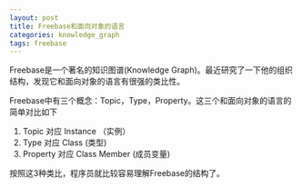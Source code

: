 ```yaml
---
layout: post
title: Freebase和面向对象的语言
categories: knowledge_graph
tags: freebase
---
```


Freebase是一个著名的知识图谱(Knowledge Graph)。最近研究了一下他的组织结构，发现它和面向对象的语言有很强的类比性。

Freebase中有三个概念：Topic，Type，Property。这三个和面向对象的语言的简单对比如下

1. Topic 对应 Instance （实例）
2. Type 对应 Class (类型)
3. Property 对应 Class Member (成员变量)

按照这3种类比，程序员就比较容易理解Freebase的结构了。